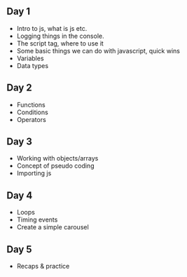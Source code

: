 ## Day 1
- Intro to js, what is js etc.
- Logging things in the console.
- The script tag, where to use it
- Some basic things we can do with javascript, quick wins
- Variables
- Data types

## Day 2
- Functions
- Conditions
- Operators

## Day 3
* Working with objects/arrays
* Concept of pseudo coding
* Importing js

## Day 4
* Loops
* Timing events
* Create a simple carousel

## Day 5

* Recaps & practice
